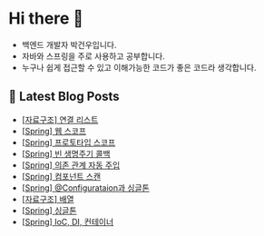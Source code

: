 # Hi there 👋

- 백엔드 개발자 박건우입니다.
- 자바와 스프링을 주로 사용하고 공부합니다.
- 누구나 쉽게 접근할 수 있고 이해가능한 코드가 좋은 코드라 생각합니다.

## 📕 Latest Blog Posts

<ul><li><a href='https://velog.io/@gwoprk/%EC%9E%90%EB%A3%8C%EA%B5%AC%EC%A1%B0-%EC%97%B0%EA%B2%B0-%EB%A6%AC%EC%8A%A4%ED%8A%B8' target='_blank'>[자료구조] 연결 리스트</a></li><li><a href='https://velog.io/@gwoprk/Spring-%EC%9B%B9-%EC%8A%A4%EC%BD%94%ED%94%84' target='_blank'>[Spring] 웹 스코프</a></li><li><a href='https://velog.io/@gwoprk/Spring-%ED%94%84%EB%A1%9C%ED%86%A0%ED%83%80%EC%9E%85-%EC%8A%A4%EC%BD%94%ED%94%84' target='_blank'>[Spring] 프로토타입 스코프</a></li><li><a href='https://velog.io/@gwoprk/Spring-%EB%B9%88-%EC%83%9D%EB%AA%85%EC%A3%BC%EA%B8%B0-%EC%BD%9C%EB%B0%B1' target='_blank'>[Spring] 빈 생명주기 콜백</a></li><li><a href='https://velog.io/@gwoprk/Spring-%EC%9D%98%EC%A1%B4-%EA%B4%80%EA%B3%84-%EC%9E%90%EB%8F%99-%EC%A3%BC%EC%9E%85' target='_blank'>[Spring] 의존 관계 자동 주입</a></li><li><a href='https://velog.io/@gwoprk/Spring-%EC%BB%B4%ED%8F%AC%EB%84%8C%ED%8A%B8-%EC%8A%A4%EC%BA%94' target='_blank'>[Spring] 컴포넌트 스캔</a></li><li><a href='https://velog.io/@gwoprk/Spring-Configurataion%EA%B3%BC-%EC%8B%B1%EA%B8%80%ED%86%A4' target='_blank'>[Spring] @Configurataion과 싱글톤</a></li><li><a href='https://velog.io/@gwoprk/%EC%9E%90%EB%A3%8C%EA%B5%AC%EC%A1%B0-%EB%B0%B0%EC%97%B4' target='_blank'>[자료구조] 배열</a></li><li><a href='https://velog.io/@gwoprk/Spring-%EC%8B%B1%EA%B8%80%ED%86%A4' target='_blank'>[Spring] 싱글톤</a></li><li><a href='https://velog.io/@gwoprk/Spring-IoC-DI-%EC%BB%A8%ED%85%8C%EC%9D%B4%EB%84%88' target='_blank'>[Spring] IoC, DI, 컨테이너</a></li></ul>